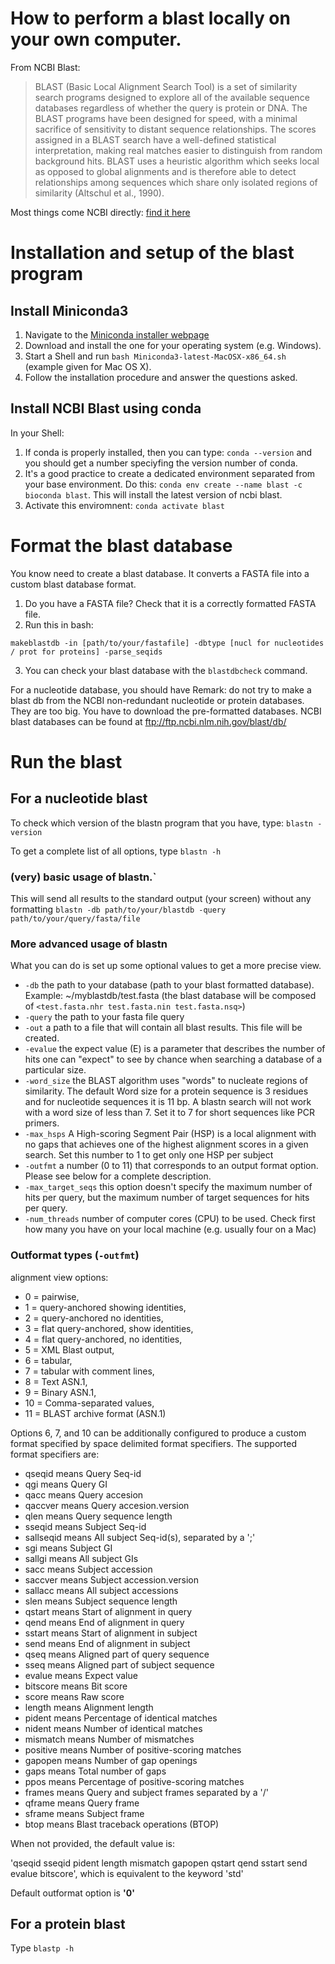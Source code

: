 # How to perform a blast locally on your own computer.
From NCBI Blast:

> BLAST (Basic Local Alignment Search Tool) is a set of similarity search programs designed to explore all of the available sequence databases regardless of whether the query is protein or DNA. The BLAST programs have been designed for speed, with a minimal sacrifice of sensitivity to distant sequence relationships. The scores assigned in a BLAST search have a well-defined statistical interpretation, making real matches easier to distinguish from random background hits. BLAST uses a heuristic algorithm which seeks local as opposed to global alignments and is therefore able to detect relationships among sequences which share only isolated regions of similarity (Altschul et al., 1990). 

Most things come NCBI directly: [find it here](https://www.ncbi.nlm.nih.gov/books/NBK52640/)

# Installation and setup of the blast program

## Install Miniconda3 

1. Navigate to the [Miniconda installer webpage](https://docs.conda.io/en/latest/miniconda.html)
2. Download and install the one for your operating system (e.g. Windows).
3. Start a Shell and run `bash Miniconda3-latest-MacOSX-x86_64.sh` (example given for Mac OS X).
4. Follow the installation procedure and answer the questions asked.

## Install NCBI Blast using conda

In your Shell:
1. If conda is properly installed, then you can type: `conda --version` and you should get a number speciyfing the version number of conda.
2. It's a good practice to create a dedicated environment separated from your base environment. Do this: `conda env create --name blast -c bioconda blast`. This will install the latest version of ncbi blast. 
3. Activate this enviromnent: `conda activate blast`

# Format the blast database
You know need to create a blast database. It converts a FASTA file into a custom blast database format.

1. Do you have a FASTA file? Check that it is a correctly formatted FASTA file.
2. Run this in bash: 

`makeblastdb -in [path/to/your/fastafile] -dbtype [nucl for nucleotides / prot for proteins] -parse_seqids`

3. You can check your blast database with the `blastdbcheck` command.

For a nucleotide database, you should have 
Remark: do not try to make a blast db from the NCBI non-redundant nucleotide or protein databases. They are too big. You have to download the pre-formatted databases.
NCBI blast databases can be found at ftp://ftp.ncbi.nlm.nih.gov/blast/db/

# Run the blast
## For a nucleotide blast
To check which version of the blastn program that you have, type: `blastn -version`

To get a complete list of all options, type `blastn -h`

### (very) basic usage of blastn.`
This will send all results to the standard output (your screen) without any formatting
`blastn -db path/to/your/blastdb -query path/to/your/query/fasta/file`

### More advanced usage of blastn
What you can do is set up some optional values to get a more precise view.
*  `-db` the path to your database (path to your blast formatted database). Example: ~/myblastdb/test.fasta (the blast database will be composed of `<test.fasta.nhr test.fasta.nin test.fasta.nsq>`) 
*  `-query` the path to your fasta file query
*  `-out` a path to a file that will contain all blast results. This file will be created.
*  `-evalue` the expect value (E) is a parameter that describes the number of hits one can "expect" to see by chance when searching a database of a particular size.  
*  `-word_size` the BLAST algorithm uses "words" to nucleate regions of similarity. The default Word size for a protein sequence is 3 residues and for nucleotide sequences it is 11 bp. A blastn search will not work with a word size of less than 7. Set it to 7 for short sequences like PCR primers.
*  `-max_hsps` A High-scoring Segment Pair (HSP) is a local alignment with no gaps that achieves one of the highest alignment scores in a given search. Set this number to 1 to get only one HSP per subject
*  `-outfmt` a number (0 to 11) that corresponds to an output format option. Please see below for a complete description.
*  `-max_target_seqs`  this option doesn't specify the maximum number of hits per query, but the maximum number of target sequences for hits per query.
*  `-num_threads` number of computer cores (CPU) to be used. Check first how many you have on your local machine (e.g. usually four on a Mac)

### Outformat types (`-outfmt`)
alignment view options:
*  0 = pairwise,
*  1 = query-anchored showing identities,
*  2 = query-anchored no identities,
*  3 = flat query-anchored, show identities,
*  4 = flat query-anchored, no identities,
*  5 = XML Blast output,
*  6 = tabular,
*  7 = tabular with comment lines,
*  8 = Text ASN.1,
*  9 = Binary ASN.1,
*  10 = Comma-separated values,
*  11 = BLAST archive format (ASN.1) 

Options 6, 7, and 10 can be additionally configured to produce a custom format specified by space delimited format specifiers.
The supported format specifiers are:
*  qseqid means Query Seq-id
*  qgi means Query GI
*  qacc means Query accesion
*  qaccver means Query accesion.version
*  qlen means Query sequence length
*  sseqid means Subject Seq-id
*  sallseqid means All subject Seq-id(s), separated by a ';'
*  sgi means Subject GI
*  sallgi means All subject GIs
*  sacc means Subject accession
*  saccver means Subject accession.version
*  sallacc means All subject accessions
*  slen means Subject sequence length
*  qstart means Start of alignment in query
*  qend means End of alignment in query
*  sstart means Start of alignment in subject
*  send means End of alignment in subject
*  qseq means Aligned part of query sequence
*  sseq means Aligned part of subject sequence
*  evalue means Expect value
*  bitscore means Bit score
*  score means Raw score
*  length means Alignment length
*  pident means Percentage of identical matches
*  nident means Number of identical matches
*  mismatch means Number of mismatches
*  positive means Number of positive-scoring matches
*  gapopen means Number of gap openings
*  gaps means Total number of gaps
*  ppos means Percentage of positive-scoring matches
*  frames means Query and subject frames separated by a '/'
*  qframe means Query frame
*  sframe means Subject frame
*  btop means Blast traceback operations (BTOP)

When not provided, the default value is:

'qseqid sseqid pident length mismatch gapopen qstart qend sstart send evalue bitscore', which is equivalent to the keyword 'std'
 
 Default outformat option is __'0'__

## For a protein blast
Type `blastp -h`
